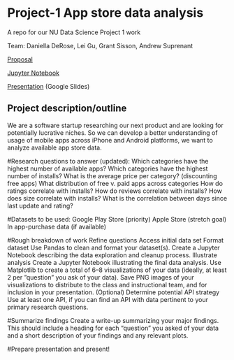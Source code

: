 # Project-1 App store data analysis

A repo for our NU Data Science Project 1 work

Team: Daniella DeRose, Lei Gu, Grant Sisson, Andrew Suprenant

[Proposal](proposal.md)

[Jupyter Notebook](AppStore.ipynb)

[Presentation](https://docs.google.com/presentation/d/1tU4YXINYIqiqSC14s0PRgM-zUYV_OMhVLJgL09DTveQ/edit?usp=sharing) (Google Slides)


## Project description/outline
We are a software startup researching our next product and are looking for potentially lucrative niches. So we can develop a better understanding of usage of mobile apps across iPhone and Android platforms, we want to analyze available app store data.

#Research questions to answer (updated):
Which categories have the highest number of available apps?
Which categories have the highest number of installs?
What is the average price per category? (discounting free apps)
What distribution of free v. paid apps across categories
How do ratings correlate with installs?
How do reviews correlate with installs?
How does size correlate with installs?
What is the correlation between days since last update and rating?

#Datasets to be used:
Google Play Store (priority)
Apple Store (stretch goal)
In app-purchase data (if available)

#Rough breakdown of work
Refine questions
Access initial data set
Format dataset
Use Pandas to clean and format your dataset(s).
Create a Jupyter Notebook describing the data exploration and cleanup process.
Illustrate analysis
Create a Jupyter Notebook illustrating the final data analysis.
Use Matplotlib to create a total of 6–8 visualizations of your data (ideally, at least 2 per ”question” you ask of your data).
Save PNG images of your visualizations to distribute to the class and instructional team, and for inclusion in your presentation.
(Optional) Determine potential API strategy
Use at least one API, if you can find an API with data pertinent to your primary research questions.

#Summarize findings
Create a write-up summarizing your major findings. This should include a heading for each “question” you asked of your data and a short description of your findings and any relevant plots.

#Prepare presentation and present!
